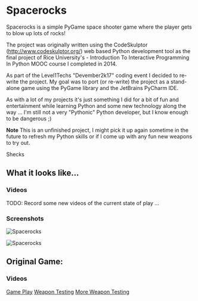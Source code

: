 # Spacerocks

Spacerocks is a simple PyGame space shooter game where the player gets to blow up lots of rocks!

The project was originally written using the CodeSkulptor (http://www.codeskulptor.org/) web based Python development tool as
the final project of Rice University's - Introduction To Interactive Programming In Python MOOC course I completed in 2014.

As part of the Level1Techs "Devember2k17" coding event I decided to re-write the project. My goal was to port (or re-write)
the project as a stand-alone game using the PyGame library and the JetBrains PyCharm IDE.

As with a lot of my projects it's just something I did for a bit of fun and entertainment while learning Python and some
new technology along the way ... I'm still not a very "Pythonic" Python developer, but I know enough to be dangerous ;)

**Note** This is an unfinished project, I might pick it up again sometime in the future to refresh my Python skills or if I
come up with any fun new weapons to try out.

Shecks

## What it looks like...

### Videos

TODO: Record some new videos of the current state of play ...

### Screenshots

![Spacerocks](docs/screenshots/spacerocks-001.png)

![Spacerocks](docs/screenshots/spacerocks-002.png)

## Original Game:

### Videos

[Game Play](https://www.youtube.com/watch?v=C52dIKihVuY)
[Weapon Testing](https://www.youtube.com/watch?v=m-vDMGEEwo)
[More Weapon Testing](https://www.youtube.com/watch?v=14Cpc2aiFjA)
